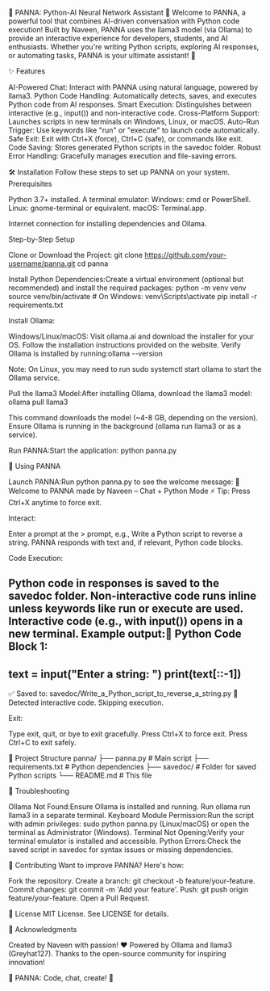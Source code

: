 🌟 PANNA: Python-AI Neural Network Assistant 🌟
Welcome to PANNA, a powerful tool that combines AI-driven conversation with Python code execution! Built by Naveen, PANNA uses the llama3 model (via Ollama) to provide an interactive experience for developers, students, and AI enthusiasts. Whether you're writing Python scripts, exploring AI responses, or automating tasks, PANNA is your ultimate assistant! 🚀

✨ Features

AI-Powered Chat: Interact with PANNA using natural language, powered by llama3.
Python Code Handling: Automatically detects, saves, and executes Python code from AI responses.
Smart Execution: Distinguishes between interactive (e.g., input()) and non-interactive code.
Cross-Platform Support: Launches scripts in new terminals on Windows, Linux, or macOS.
Auto-Run Trigger: Use keywords like "run" or "execute" to launch code automatically.
Safe Exit: Exit with Ctrl+X (force), Ctrl+C (safe), or commands like exit.
Code Saving: Stores generated Python scripts in the savedoc folder.
Robust Error Handling: Gracefully manages execution and file-saving errors.


🛠️ Installation
Follow these steps to set up PANNA on your system.
Prerequisites

Python 3.7+ installed.
A terminal emulator:
Windows: cmd or PowerShell.
Linux: gnome-terminal or equivalent.
macOS: Terminal.app.


Internet connection for installing dependencies and Ollama.

Step-by-Step Setup

Clone or Download the Project:
git clone https://github.com/your-username/panna.git
cd panna


Install Python Dependencies:Create a virtual environment (optional but recommended) and install the required packages:
python -m venv venv
source venv/bin/activate  # On Windows: venv\Scripts\activate
pip install -r requirements.txt


Install Ollama:

Windows/Linux/macOS:
Visit ollama.ai and download the installer for your OS.
Follow the installation instructions provided on the website.
Verify Ollama is installed by running:ollama --version




Note: On Linux, you may need to run sudo systemctl start ollama to start the Ollama service.


Pull the llama3 Model:After installing Ollama, download the llama3 model:
ollama pull llama3


This command downloads the model (~4-8 GB, depending on the version).
Ensure Ollama is running in the background (ollama run llama3 or as a service).


Run PANNA:Start the application:
python panna.py




🚀 Using PANNA

Launch PANNA:Run python panna.py to see the welcome message:
🧠 Welcome to PANNA made by Naveen – Chat + Python Mode
⚡ Tip: Press Ctrl+X anytime to force exit.


Interact:

Enter a prompt at the >  prompt, e.g., Write a Python script to reverse a string.
PANNA responds with text and, if relevant, Python code blocks.


Code Execution:

Python code in responses is saved to the savedoc folder.
Non-interactive code runs inline unless keywords like run or execute are used.
Interactive code (e.g., with input()) opens in a new terminal.
Example output:💬 Python Code Block 1:
----------------------------------------
text = input("Enter a string: ")
print(text[::-1])
----------------------------------------
✅ Saved to: savedoc/Write_a_Python_script_to_reverse_a_string.py
🛑 Detected interactive code. Skipping execution.




Exit:

Type exit, quit, or bye to exit gracefully.
Press Ctrl+X to force exit.
Press Ctrl+C to exit safely.




📂 Project Structure
panna/
├── panna.py          # Main script
├── requirements.txt  # Python dependencies
├── savedoc/         # Folder for saved Python scripts
└── README.md        # This file


🔧 Troubleshooting

Ollama Not Found:Ensure Ollama is installed and running. Run ollama run llama3 in a separate terminal.
Keyboard Module Permission:Run the script with admin privileges: sudo python panna.py (Linux/macOS) or open the terminal as Administrator (Windows).
Terminal Not Opening:Verify your terminal emulator is installed and accessible.
Python Errors:Check the saved script in savedoc for syntax issues or missing dependencies.


🤝 Contributing
Want to improve PANNA? Here's how:

Fork the repository.
Create a branch: git checkout -b feature/your-feature.
Commit changes: git commit -m 'Add your feature'.
Push: git push origin feature/your-feature.
Open a Pull Request.


📜 License
MIT License. See LICENSE for details.

🙌 Acknowledgments

Created by Naveen with passion! ❤️
Powered by Ollama and llama3 (Greyhat127).
Thanks to the open-source community for inspiring innovation!

🌟 PANNA: Code, chat, create! 🌟